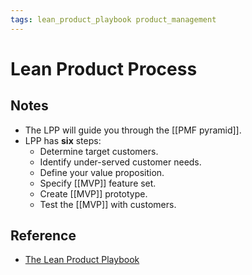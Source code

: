 ```yaml
---
tags: lean_product_playbook product_management
---
```


# Lean Product Process

## Notes

- The LPP will guide you through the [[PMF pyramid]].
- LPP has **six** steps:
  - Determine target customers.
  - Identify under-served customer needs.
  - Define your value proposition.
  - Specify [[MVP]] feature set.
  - Create [[MVP]] prototype.
  - Test the [[MVP]] with customers.
  
## Reference

- [The Lean Product Playbook](https://www.goodreads.com/en/book/show/25374501-the-lean-product-playbook)
